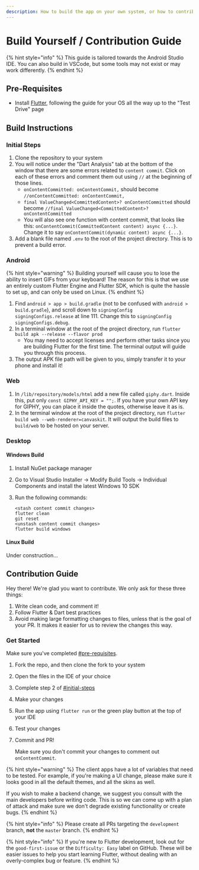 ```yaml
---
description: How to build the app on your own system, or how to contribute to the project
---
```


# Build Yourself / Contribution Guide

{% hint style="info" %}
This guide is tailored towards the Android Studio IDE. You can also build in VSCode, but some tools may not exist or may work differently.
{% endhint %}

## Pre-Requisites

* Install [Flutter](https://docs.flutter.dev/get-started/install), following the guide for your OS all the way up to the "Test Drive" page

## Build Instructions

### Initial Steps

1. Clone the repository to your system
2. You will notice under the "Dart Analysis" tab at the bottom of the window that there are some errors related to `content commit`. Click on each of these errors and comment them out using `//` at the beginning of those lines.&#x20;
   * `onContentCommitted: onContentCommit,` should become `//onContentCommitted: onContentCommit,`
   * `final ValueChanged<CommittedContent>? onContentCommitted` should become `//final ValueChanged<CommittedContent>? onContentCommitted`
   * You will also see one function with content commit, that looks like this: `onContentCommit(CommittedContent content) async {...}`. Change it to say `onContentCommit(dynamic content) async {...}`.
3. Add a blank file named `.env` to the root of the project directory. This is to prevent a build error.

### Android

{% hint style="warning" %}
Building yourself will cause you to lose the ability to insert GIFs from your keyboard! The reason for this is that we use an entirely custom Flutter Engine and Flutter SDK, which is quite the hassle to set up, and can only be used on Linux.
{% endhint %}

1. Find `android > app > build.gradle` (not to be confused with `android > build.gradle`), and scroll down to `signingConfig signingConfigs.release` at line 111. Change this to `signingConfig signingConfigs.debug`.
2. In a terminal window at the root of the project directory, run `flutter build apk --release --flavor prod`
   * You may need to accept licenses and perform other tasks since you are building Flutter for the first time. The terminal output will guide you through this process.
3. The output APK file path will be given to you, simply transfer it to your phone and install it!

### Web

1. In `/lib/repository/models/html` add a new file called `giphy.dart`. Inside this, put only `const GIPHY_API_KEY = "";`. If you have your own API key for GIPHY, you can place it inside the quotes, otherwise leave it as is.
2. In the terminal window at the root of the project directory, run `flutter build web --web-renderer=canvaskit`. It will output the build files to `build/web` to be hosted on your server.

### Desktop

#### Windows Build

1. Install NuGet package manager
2. Go to Visual Studio Installer -> Modify Build Tools -> Individual Components and install the latest Windows 10 SDK
3.  Run the following commands:

    ```
    <stash content commit changes>
    flutter clean
    git reset
    <unstash content commit changes>
    flutter build windows
    ```

#### Linux Build

Under construction...

## Contribution Guide

Hey there! We're glad you want to contribute. We only ask for these three things:

1. Write clean code, and comment it!
2. Follow Flutter & Dart best practices
3. Avoid making large formatting changes to files, unless that is the goal of your PR. It makes it easier for us to review the changes this way.

### Get Started

Make sure you've completed [#pre-requisites](build-yourself-contribution-guide.md#pre-requisites "mention").

1. Fork the repo, and then clone the fork to your system
2. Open the files in the IDE of your choice
3. Complete step 2 of [#initial-steps](build-yourself-contribution-guide.md#initial-steps "mention")
4. Make your changes
5. Run the app using `flutter run` or the green play button at the top of your IDE
6. Test your changes
7.  Commit and PR!

    Make sure you don't commit your changes to comment out `onContentCommit`.

{% hint style="warning" %}
The client apps have a lot of variables that need to be tested. For example, if you're making a UI change, please make sure it looks good in all the default themes, and all the skins as well.

If you wish to make a backend change, we suggest you consult with the main developers before writing code. This is so we can come up with a plan of attack and make sure we don't degrade existing functionality or create bugs.
{% endhint %}

{% hint style="info" %}
Please create all PRs targeting the `development` branch, **not** the `master` branch.
{% endhint %}

{% hint style="info" %}
If you're new to Flutter development, look out for the `good-first-issue` or the `Difficulty: Easy` label on GitHub. These will be easier issues to help you start learning Flutter, without dealing with an overly-complex bug or feature.
{% endhint %}
